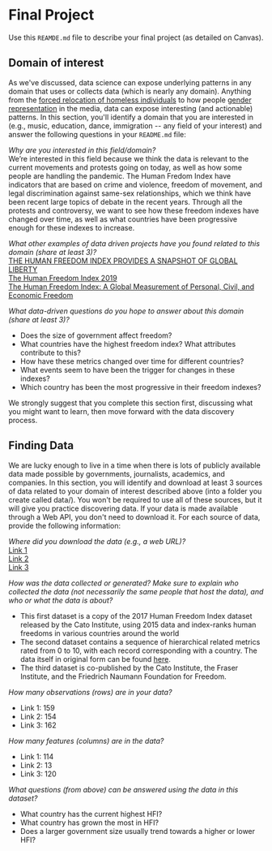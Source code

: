 # Final Project
Use this `REAMDE.md` file to describe your final project (as detailed on Canvas).

## Domain of interest
As we've discussed, data science can expose underlying patterns in any domain that uses or collects data (which is nearly any domain). Anything from the [forced relocation of homeless individuals](https://www.theguardian.com/us-news/ng-interactive/2017/dec/20/bussed-out-america-moves-homeless-people-country-study) to how people [gender representation](https://pudding.cool/2017/09/this-american-life/) in the media, data can expose interesting (and actionable) patterns. In this section, you'll identify a domain that you are interested in (e.g., music, education, dance, immigration -- any field of your interest) and answer the following questions in your `README.md` file:


_Why are you interested in this field/domain?_ <br>
We’re interested in this field because we think the data is relevant to the current movements and protests going on today, as well as how some people are handling the pandemic. The Human Fredom Index have indicators that are based on crime and violence, freedom of movement, and legal discrimination against same-sex relationships, which we think have been recent large topics of debate in the recent years.  Through all the protests and controversy,  we want to see how these freedom indexes have changed over time, as well as what countries have been progressive enough for these indexes to increase.

_What other examples of data driven projects have you found related to this domain (share at least 3)?_ <br>
[THE HUMAN FREEDOM INDEX PROVIDES A SNAPSHOT OF GLOBAL LIBERTY](https://www.atlasnetwork.org/news/article/the-human-freedom-index-provides-a-snapshot-of-global-liberty) <br>
[The Human Freedom Index 2019](https://www.fraserinstitute.org/studies/human-freedom-index-2019) <br>
[The Human Freedom Index: A Global Measurement of Personal, Civil, and Economic Freedom](https://www.cato.org/sites/cato.org/files/human-freedom-index-files/human-freedom-index-2015.pdf)

_What data-driven questions do you hope to answer about this domain (share at least 3)?_ <br>
- Does the size of government affect freedom?
- What countries have the highest freedom index? What attributes contribute to this?
- How have these metrics changed over time for different countries?
- What events seem to have been the trigger for changes in these indexes?
- Which country has been the most progressive in their freedom indexes?

We strongly suggest that you complete this section first, discussing what you might want to learn, then move forward with the data discovery process.

## Finding Data
We are lucky enough to live in a time when there is lots of publicly available data made possible by governments, journalists, academics, and companies. In this section, you will identify and download at least 3 sources of data related to your domain of interest described above (into a folder you create called data/). You won't be required to use all of these sources, but it will give you practice discovering data. If your data is made available through a Web API, you don't need to download it. For each source of data, provide the following information:

_Where did you download the data (e.g., a web URL)?_ <br>
[Link 1](https://www.kaggle.com/doyouevendata/cato-2017-human-freedom-index) <br>
[Link 2](https://www.kaggle.com/thaddeussegura/cleaned-human-freedom-index-20082017) <br>
[Link 3](https://www.kaggle.com/gsutters/the-human-freedom-index?select=hfi_cc_2019.csv)

_How was the data collected or generated? Make sure to explain who collected the data (not necessarily the same people that host the data), and who or what the data is about?_ <br>
- This first dataset is a copy of the 2017 Human Freedom Index dataset released by the Cato Institute, using 2015 data and index-ranks human freedoms in various countries around the world
- The second dataset contains a sequence of hierarchical related metrics rated from 0 to 10, with each record corresponding with a country. The data itself in original form can be found [here](https://www.cato.org/human-freedom-index).
- The third dataset is co-published by the Cato Institute, the Fraser Institute, and the Friedrich Naumann Foundation for Freedom.

_How many observations (rows) are in your data?_
- Link 1: 159
- Link 2: 154
- Link 3: 162

_How many features (columns) are in the data?_
- Link 1: 114
- Link 2:  13
- Link  3: 120

_What questions (from above) can be answered using the data in this dataset?_
- What country has the current highest HFI?
- What country has grown the most in HFI?
- Does a larger government size usually trend towards a higher or lower HFI?
